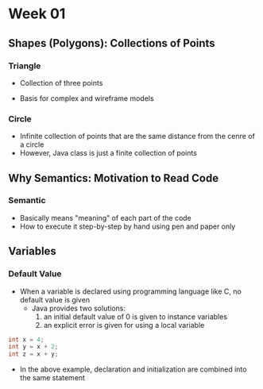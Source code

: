 # Week 01

## Shapes (Polygons): Collections of Points

### Triangle

- Collection of three points

- Basis for complex and wireframe models

### Circle

- Infinite collection of points that are the same distance from the cenre of a circle
- However, Java class is just a finite collection of points

## Why Semantics: Motivation to Read Code

### Semantic

- Basically means "meaning" of each part of the code
- How to execute it step-by-step by hand using pen and paper only

## Variables

### Default Value

- When a variable is declared using programming language like C, no default value is given
	- Java provides two solutions:
		1. an initial default value of 0 is given to instance variables
		2. an explicit error is given for using a local variable

```java
int x = 4;
int y = x + 2;
int z = x + y;
```

- In the above example, declaration and initialization are combined into the same statement